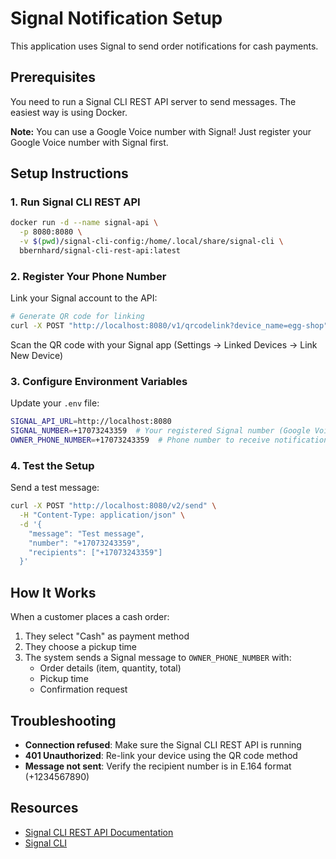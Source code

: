 # Signal Notification Setup

This application uses Signal to send order notifications for cash payments.

## Prerequisites

You need to run a Signal CLI REST API server to send messages. The easiest way is using Docker.

**Note:** You can use a Google Voice number with Signal! Just register your Google Voice number with Signal first.

## Setup Instructions

### 1. Run Signal CLI REST API

```bash
docker run -d --name signal-api \
  -p 8080:8080 \
  -v $(pwd)/signal-cli-config:/home/.local/share/signal-cli \
  bbernhard/signal-cli-rest-api:latest
```

### 2. Register Your Phone Number

Link your Signal account to the API:

```bash
# Generate QR code for linking
curl -X POST "http://localhost:8080/v1/qrcodelink?device_name=egg-shop"
```

Scan the QR code with your Signal app (Settings → Linked Devices → Link New Device)

### 3. Configure Environment Variables

Update your `.env` file:

```bash
SIGNAL_API_URL=http://localhost:8080
SIGNAL_NUMBER=+17073243359  # Your registered Signal number (Google Voice)
OWNER_PHONE_NUMBER=+17073243359  # Phone number to receive notifications (Google Voice)
```

### 4. Test the Setup

Send a test message:

```bash
curl -X POST "http://localhost:8080/v2/send" \
  -H "Content-Type: application/json" \
  -d '{
    "message": "Test message",
    "number": "+17073243359",
    "recipients": ["+17073243359"]
  }'
```

## How It Works

When a customer places a cash order:
1. They select "Cash" as payment method
2. They choose a pickup time
3. The system sends a Signal message to `OWNER_PHONE_NUMBER` with:
   - Order details (item, quantity, total)
   - Pickup time
   - Confirmation request

## Troubleshooting

- **Connection refused**: Make sure the Signal CLI REST API is running
- **401 Unauthorized**: Re-link your device using the QR code method
- **Message not sent**: Verify the recipient number is in E.164 format (+1234567890)

## Resources

- [Signal CLI REST API Documentation](https://github.com/bbernhard/signal-cli-rest-api)
- [Signal CLI](https://github.com/AsamK/signal-cli)
